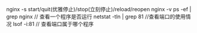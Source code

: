 nginx -s start/quit(优雅停止)/stop(立刻停止)/reload/reopen
nginx -v
ps -ef | grep nginx // 查看一个程序是否运行
netstat -tln | grep 81 //查看端口的使用情况
lsof -i:81 // 查看端口属于哪个程序